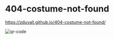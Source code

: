 # 404-costume-not-found

https://zduvall.github.io/404-costume-not-found/

![qr-code]('generic-man.png')
